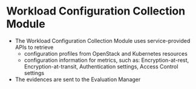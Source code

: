 # Workload Configuration Collection Module

- The Workload Configuration Collection Module uses service-provided APIs to retrieve 
  - configuration profiles from OpenStack and Kubernetes resources
  - configuration information for metrics, such as: Encryption-at-rest, Encryption-at-transit, Authentication settings, Access Control settings
- The evidences are sent to the Evaluation Manager 
